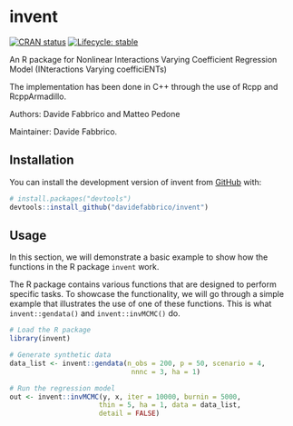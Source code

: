 
<!-- README.md is generated from README.Rmd. Please edit that file -->

# invent

<!-- badges: start -->

[![CRAN
status](https://img.shields.io/cran/v/invent)](https://CRAN.R-project.org/package=invent)
[![Lifecycle:
stable](https://img.shields.io/badge/lifecycle-stable-brightgreen.svg)](https://lifecycle.r-lib.org/articles/stages.html#stable)
<!-- badges: end -->

An R package for Nonlinear Interactions Varying Coefficient Regression
Model (INteractions Varying coefficiENTs)

The implementation has been done in C++ through the use of Rcpp and
RcppArmadillo.

Authors: Davide Fabbrico and Matteo Pedone

Maintainer: Davide Fabbrico.

## Installation

You can install the development version of invent from
[GitHub](https://github.com/) with:

``` r
# install.packages("devtools")
devtools::install_github("davidefabbrico/invent")
```

## Usage

In this section, we will demonstrate a basic example to show how the
functions in the R package `invent` work.

The R package contains various functions that are designed to perform
specific tasks. To showcase the functionality, we will go through a
simple example that illustrates the use of one of these functions. This
is what `invent::gendata()` and `invent::invMCMC()` do.

``` r
# Load the R package
library(invent)

# Generate synthetic data
data_list <- invent::gendata(n_obs = 200, p = 50, scenario = 4, 
                              nnnc = 3, ha = 1)

# Run the regression model
out <- invent::invMCMC(y, x, iter = 10000, burnin = 5000, 
                      thin = 5, ha = 1, data = data_list, 
                      detail = FALSE)
```
